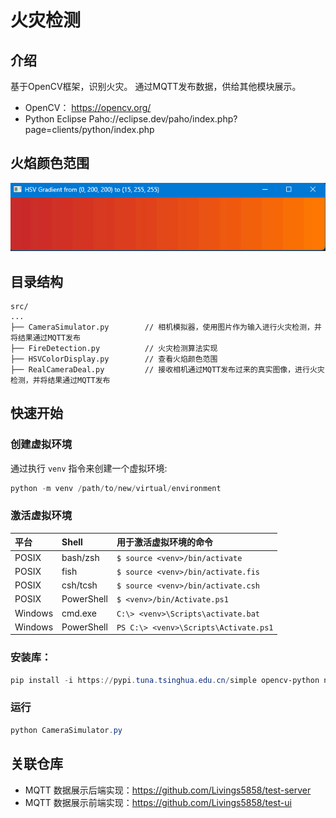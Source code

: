# 火灾检测

## 介绍

基于OpenCV框架，识别火灾。
通过MQTT发布数据，供给其他模块展示。

* OpenCV： https://opencv.org/
* Python Eclipse Paho://eclipse.dev/paho/index.php?page=clients/python/index.php

## 火焰颜色范围

<img src="images\image.png" />


## 目录结构

```
src/
...
├── CameraSimulator.py        // 相机模拟器，使用图片作为输入进行火灾检测，并将结果通过MQTT发布
├── FireDetection.py          // 火灾检测算法实现
├── HSVColorDisplay.py        // 查看火焰颜色范围
├── RealCameraDeal.py         // 接收相机通过MQTT发布过来的真实图像，进行火灾检测，并将结果通过MQTT发布
```

## 快速开始

### 创建虚拟环境

通过执行 `venv` 指令来创建一个虚拟环境:

```powershell
python -m venv /path/to/new/virtual/environment
```

### 激活虚拟环境

| 平台    | Shell      | 用于激活虚拟环境的命令                |
| :------ | :--------- | :------------------------------------ |
| POSIX   | bash/zsh   | `$ source <venv>/bin/activate`        |
| POSIX   | fish       | `$ source <venv>/bin/activate.fis`    |
| POSIX   | csh/tcsh   | `$ source <venv>/bin/activate.csh`    |
| POSIX   | PowerShell | `$ <venv>/bin/Activate.ps1`           |
| Windows | cmd.exe    | `C:\> <venv>\Scripts\activate.bat`    |
| Windows | PowerShell | `PS C:\> <venv>\Scripts\Activate.ps1` |

### 安装库：

```powershell
pip install -i https://pypi.tuna.tsinghua.edu.cn/simple opencv-python numpy paho-mqtt
```

### 运行

```powershell
python CameraSimulator.py
```

## 关联仓库

* MQTT 数据展示后端实现：https://github.com/Livings5858/test-server
* MQTT 数据展示前端实现：https://github.com/Livings5858/test-ui

